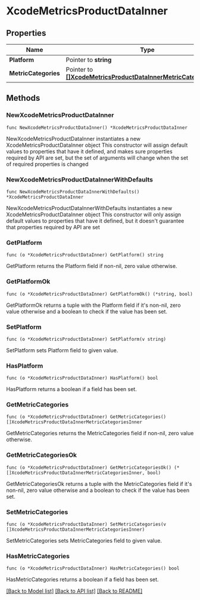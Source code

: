 # XcodeMetricsProductDataInner

## Properties

Name | Type | Description | Notes
------------ | ------------- | ------------- | -------------
**Platform** | Pointer to **string** |  | [optional] 
**MetricCategories** | Pointer to [**[]XcodeMetricsProductDataInnerMetricCategoriesInner**](XcodeMetricsProductDataInnerMetricCategoriesInner.md) |  | [optional] 

## Methods

### NewXcodeMetricsProductDataInner

`func NewXcodeMetricsProductDataInner() *XcodeMetricsProductDataInner`

NewXcodeMetricsProductDataInner instantiates a new XcodeMetricsProductDataInner object
This constructor will assign default values to properties that have it defined,
and makes sure properties required by API are set, but the set of arguments
will change when the set of required properties is changed

### NewXcodeMetricsProductDataInnerWithDefaults

`func NewXcodeMetricsProductDataInnerWithDefaults() *XcodeMetricsProductDataInner`

NewXcodeMetricsProductDataInnerWithDefaults instantiates a new XcodeMetricsProductDataInner object
This constructor will only assign default values to properties that have it defined,
but it doesn't guarantee that properties required by API are set

### GetPlatform

`func (o *XcodeMetricsProductDataInner) GetPlatform() string`

GetPlatform returns the Platform field if non-nil, zero value otherwise.

### GetPlatformOk

`func (o *XcodeMetricsProductDataInner) GetPlatformOk() (*string, bool)`

GetPlatformOk returns a tuple with the Platform field if it's non-nil, zero value otherwise
and a boolean to check if the value has been set.

### SetPlatform

`func (o *XcodeMetricsProductDataInner) SetPlatform(v string)`

SetPlatform sets Platform field to given value.

### HasPlatform

`func (o *XcodeMetricsProductDataInner) HasPlatform() bool`

HasPlatform returns a boolean if a field has been set.

### GetMetricCategories

`func (o *XcodeMetricsProductDataInner) GetMetricCategories() []XcodeMetricsProductDataInnerMetricCategoriesInner`

GetMetricCategories returns the MetricCategories field if non-nil, zero value otherwise.

### GetMetricCategoriesOk

`func (o *XcodeMetricsProductDataInner) GetMetricCategoriesOk() (*[]XcodeMetricsProductDataInnerMetricCategoriesInner, bool)`

GetMetricCategoriesOk returns a tuple with the MetricCategories field if it's non-nil, zero value otherwise
and a boolean to check if the value has been set.

### SetMetricCategories

`func (o *XcodeMetricsProductDataInner) SetMetricCategories(v []XcodeMetricsProductDataInnerMetricCategoriesInner)`

SetMetricCategories sets MetricCategories field to given value.

### HasMetricCategories

`func (o *XcodeMetricsProductDataInner) HasMetricCategories() bool`

HasMetricCategories returns a boolean if a field has been set.


[[Back to Model list]](../README.md#documentation-for-models) [[Back to API list]](../README.md#documentation-for-api-endpoints) [[Back to README]](../README.md)


